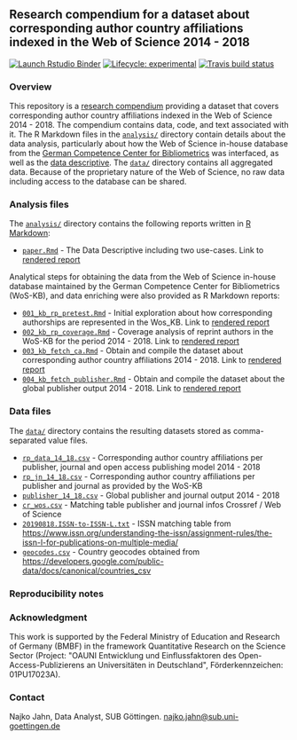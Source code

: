
## Research compendium for a dataset about corresponding author country affiliations indexed in the Web of Science 2014 - 2018

<!-- badges: start -->
[![Launch Rstudio Binder](http://mybinder.org/badge_logo.svg)](https://mybinder.org/v2/gh/subugoe/oa2020cadata/master?urlpath=rstudio)
[![Lifecycle: experimental](https://img.shields.io/badge/lifecycle-experimental-orange.svg)](https://www.tidyverse.org/lifecycle/#experimental)
[![Travis build status](https://travis-ci.org/subugoe/oa2020cadata.svg?branch=master)](https://travis-ci.org/subugoe/oa2020cadata)
<!-- badges: end -->

### Overview

This repository is a [research compendium](https://doi.org/10.7287/peerj.preprints.3192v2) providing a dataset that covers corresponding author country affiliations indexed in the Web of Science 2014 - 2018. The compendium contains data, code, and text associated with it. The R Markdown files in the [`analysis/`](analysis/) directory contain details about the data analysis, particularly about how the Web of Science in-house database from the [German Competence Center for Bibliometrics](http://www.bibliometrie.info/) was interfaced, as well as the [data descriptive](analysis/paper.md). The [`data/`](data/) directory contains all aggregated data. Because of the proprietary nature of the Web of Science, no raw data including access to the database can be shared. 

### Analysis files

The [`analysis/`](analysis/) directory contains the following reports written in [R Markdown](https://rmarkdown.rstudio.com/):

- [`paper.Rmd`](analysis/paper.Rmd) - The Data Descriptive including two use-cases. Link to [rendered report](analysis/paper.Rmd)

Analytical steps for obtaining the data from the Web of Science in-house database maintained by the German Competence Center for Bibliometrics (WoS-KB), and data enriching were also provided as R Markdown reports:

- [`001_kb_rp_pretest.Rmd`](analysis/001_kb_rp_pretest.Rmd) - Initial exploration about how corresponding authorships are represented in the Wos_KB. Link to [rendered report](analysis/001_kb_rp_pretest.md)
- [`002_kb_rp_coverage.Rmd`](analysis/002_kb_rp_coverage.Rmd) - Coverage analysis of reprint authors in the WoS-KB for the period 2014 - 2018. Link to [rendered report](analysis/002_kb_rp_coverage.md)
- [`003_kb_fetch_ca.Rmd`](analysis/003_kb_fetch_ca.Rmd) - Obtain and compile the dataset about corresponding author country affiliations 2014 - 2018. Link to [rendered report](analysis/003_kb_fetch_ca.md)
- [`004_kb_fetch_publisher.Rmd`](analysis/004_kb_fetch_publisher.Rmd) - Obtain and compile the dataset about the global publisher output 2014 - 2018. Link to [rendered report](analysis/004_kb_fetch_publisher.md)

### Data files

The [`data/`](data/) directory contains the resulting datasets stored as comma-separated value files.

- [`rp_data_14_18.csv`](data/rp_data_14_18.csv) - Corresponding author country affiliations per publisher, journal and open access publishing model 2014 - 2018
- [`rp_jn_14_18.csv`](data/rp_jn_14_18.csv) - Corresponding author country affiliations per publisher and journal as provided by the WoS-KB
- [`publisher_14_18.csv`](data/publisher_14_18.csv) - Global publisher and journal output 2014 - 2018 
- [`cr_wos.csv`](data/cr_wos.csv) - Matching table publisher and journal infos Crossref / Web of Science
- [`20190818.ISSN-to-ISSN-L.txt`](data/20190818.ISSN-to-ISSN-L.txt) - ISSN matching table from <https://www.issn.org/understanding-the-issn/assignment-rules/the-issn-l-for-publications-on-multiple-media/>
- [`geocodes.csv`](data/geocodes.csv) - Country geocodes obtained from <https://developers.google.com/public-data/docs/canonical/countries_csv>

### Reproducibility notes

### Acknowledgment

This work is supported by the Federal Ministry of Education and Research of Germany (BMBF) in the framework Quantitative Research on the Science Sector (Project: "OAUNI Entwicklung und Einflussfaktoren des Open-Access-Publizierens an Universitäten in Deutschland", Förderkennzeichen: 01PU17023A).

### Contact

Najko Jahn, Data Analyst, SUB Göttingen. najko.jahn@sub.uni-goettingen.de





